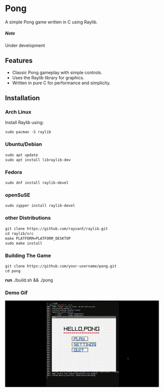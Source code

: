 # Pong

A simple Pong game written in C using Raylib.
##### Note
Under development

## Features
- Classic Pong gameplay with simple controls.
- Uses the Raylib library for graphics.
- Written in pure C for performance and simplicity.

## Installation

### Arch Linux
Install Raylib using:
```
sudo pacman -S raylib
```
### Ubuntu/Debian
```
sudo apt update
sudo apt install libraylib-dev
```

### Fedora
```
sudo dnf install raylib-devel
```
### openSuSE
```
sudo zypper install raylib-devel
```
### other Distributions
```
git clone https://github.com/raysan5/raylib.git
cd raylib/src
make PLATFORM=PLATFORM_DESKTOP
sudo make install
```
### Building The Game
```
git clone https://github.com/your-username/pong.git
cd pong
```
**run** ./build.sh && ./pong

### Demo Gif

![Pong Demo](demo.gif)

